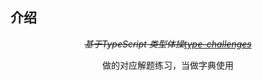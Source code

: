 
## 介绍

<p align='center'>
  <del><em>基于TypeScript 类型体操<a href="https://github.com/type-challenges/type-challenges">type-challenges</a></em></del>
</p>
<p align='center'>
  做的对应解题练习，当做字典使用
</p>

